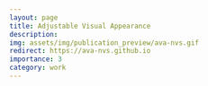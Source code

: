 ```yaml
---
layout: page
title: Adjustable Visual Appearance
description:
img: assets/img/publication_preview/ava-nvs.gif
redirect: https://ava-nvs.github.io
importance: 3
category: work
---
```

